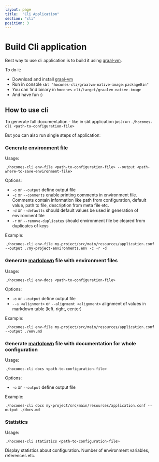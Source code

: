 ```yaml
---
layout: page
title:  "Cli Application"
section: "cli"
position: 3
---
```


# Build Cli application

Best way to use cli application is to build it using [graal-vm](https://www.graalvm.org/docs/getting-started/).

To do it:

* Download and install [graal-vm](https://www.graalvm.org/docs/getting-started/)
* Run in console `sbt "hocones-cli/graalvm-native-image:packageBin"`
* You can find binary in `hocones-cli/target/graalvm-native-image`
* And have fun :)

## How to use cli

To generate full documentation - like in sbt application just run `./hocones-cli <path-to-configuration-file>`

But you can also run single steps of application:

### Generate [environment file](https://docs.docker.com/compose/env-file/)

Usage:

`./hocones-cli env-file <path-to-configuration-file> --output <path-where-to-save-environment-file>`

Options:
* `-o` or `--output` define output file
* `-c` or `--comments` enable printing comments in environment file. Comments contain information like path from configuration, default value, path to file, description from meta file etc.
* `-d` or `--defaults` should default values be used in generation of environment file
* `-r` or `--remove-duplicates` should environment file be cleared from duplicates of keys

Example:

`./hocones-cli env-file my-project/src/main/resources/application.conf --output ./my-project-environments.env -c -r -d`

### Generate [markdown](https://en.wikipedia.org/wiki/Markdown) file with environment files 

Usage:

`./hocones-cli env-docs <path-to-configuration-file>`

Options:

* `-o` or `--output` define output file
* `--a <alignment>` or `--alignment <alignment>` alignment of values in markdown table (left, right, center)

Example:

`./hocones-cli env-file my-project/src/main/resources/application.conf --output ./env.md`

### Generate [markdown](https://en.wikipedia.org/wiki/Markdown) file with documentation for whole configuration

Usage:

`./hocones-cli docs <path-to-configuration-file>`

Options:

* `-o` or `--output` define output file

Example:

`./hocones-cli docs my-project/src/main/resources/application.conf --output ./docs.md`

### Statistics

Usage:

`./hocones-cli statistics <path-to-configuration-file>`

Display statistics about configuration. Number of environment variables, references etc.